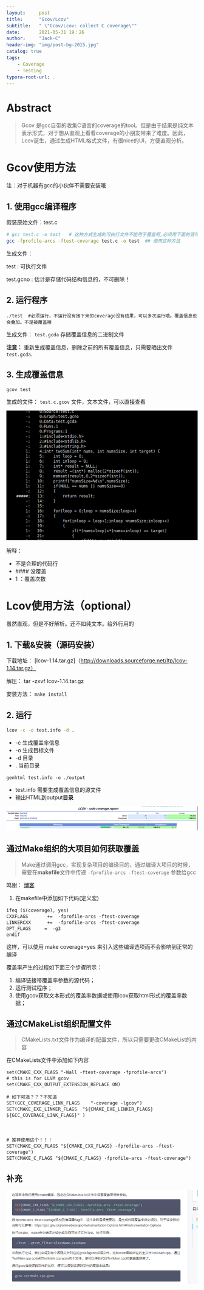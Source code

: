 ```yaml
---
layout:     post
title:      "Gcov/Lcov"
subtitle:   " \"Gcov/Lcov: collect C coverage\""
date:       2021-05-31 19：26
author:     "Jack-C"
header-img: "img/post-bg-2015.jpg"
catalog: true
tags:
    - Coverage
    - Testing
typora-root-url: .
---
```


# Abstract

> Gcov 是gcc自带的收集C语言的coverage的tool。但是由于结果是纯文本表示形式，对于想从直观上看看coverage的小朋友带来了难度。因此，Lcov诞生，通过生成HTML格式文件，有很nice的UI，方便直观分析。



 

# Gcov使用方法

注：对于机器有gcc的小伙伴不需要安装哦

## 1. 使用gcc编译程序

假装原始文件：test.c

```bash
# gcc test.c -o test   # 这种方式生成的可执行文件不能用于覆盖啊,必须用下面的语句
gcc -fprofile-arcs -ftest-coverage test.c -o test  ## 使用这种方法
```

生成文件：

test :  可执行文件

test.gcno : 估计是存储代码结构信息的，不可删除！



## 2. 运行程序

```
./test  #必须运行，不运行没有接下来的coverage没有结果，可以多次运行哦。覆盖信息也会叠加。不是被覆盖哦
```

生成文件： `test.gcda`  存储覆盖信息的二进制文件

**注意：** 重新生成覆盖信息，删除之前的所有覆盖信息，只需要晒出文件`test.gcda`.

## 3. 生成覆盖信息

```
gcov test
```

生成的文件： `test.c.gcov` 文件，文本文件，可以直接查看

![image-20210531170403338](/../img/2021-05-31-Coverage/image-20210531170403338.png)

解释：

* 不是合理的代码行
* \#### 没覆盖
* 1 ：覆盖次数



# Lcov使用方法（optional）

虽然直观，但是不好解析。还不如纯文本。给外行用的

## 1. 下载&安装（源码安装）

下载地址： [lcov-1.14.tar.gz]（http://downloads.sourceforge.net/ltp/lcov-1.14.tar.gz）

解压： tar -zxvf lcov-1.14.tar.gz

安装方法： `make install`



## 2. 运行

```bash
lcov -c -o test.info -d .
```

- -c 生成覆盖率信息
- -o 生成目标文件
- -d 目录
- . 当前目录

```shell
genhtml test.info -o ./output  
```

* test.info 需要生成覆盖信息的源文件
* 输出HTML到output**目录**

![image-20210531170827755](/../img/2021-05-31-Coverage/image-20210531170827755.png)





## 通过Make组织的大项目如何获取覆盖

> Make通过调用gcc，实现复杂项目的编译目的，通过编译大项目的时候，需要在**makefile**文件中传递 `-fprofile-arcs -ftest-coverage` 参数给gcc

鸣谢： [博客](https://blog.csdn.net/LU_ZHAO/article/details/104516935)

1. 在makefile中添加如下代码(定义宏)

```shell
ifeq ($(coverage), yes)
CXXFLAGS       +=  -fprofile-arcs -ftest-coverage
LINKERCXX      +=  -fprofile-arcs -ftest-coverage
OPT_FLAGS     =  -g3
endif
```

这样，可以使用 make coverage=yes 来引入这些编译选项而不会影响到正常的编译



覆盖率产生的过程如下面三个步骤所示：

1. 编译链接带覆盖率参数的源代码；
2. 运行测试程序；
3. 使用gcov获取文本形式的覆盖率数据或使用lcov获取html形式的覆盖率数据；





## 通过CMakeList组织配置文件

> CMakeLists.txt文件作为编译的配置文件，所以只需要更改CMakeList的内容

在CMakeLists文件中添加如下内容

```shell
set(CMAKE_CXX_FLAGS "-Wall -ftest-coverage -fprofile-arcs")           # this is for LLVM gcov 
set(CMAKE_CXX_OUTPUT_EXTENSION_REPLACE ON)

# 如下可选？？？不知道
SET(GCC_COVERAGE_LINK_FLAGS    "-coverage -lgcov")
SET(CMAKE_EXE_LINKER_FLAGS  "${CMAKE_EXE_LINKER_FLAGS} ${GCC_COVERAGE_LINK_FLAGS}" )



# 推荐使用这个！！！
SET(CMAKE_CXX_FLAGS "${CMAKE_CXX_FLAGS} -fprofile-arcs -ftest-coverage") 
SET(CMAKE_C_FLAGS "${CMAKE_C_FLAGS} -fprofile-arcs -ftest-coverage")
```









## 补充

![image-20210613130506307](/../img/2021-05-31-Coverage/image-20210613130506307.png)

